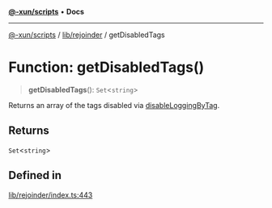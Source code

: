 [**@-xun/scripts**](../../../README.md) • **Docs**

***

[@-xun/scripts](../../../README.md) / [lib/rejoinder](../README.md) / getDisabledTags

# Function: getDisabledTags()

> **getDisabledTags**(): `Set`\<`string`\>

Returns an array of the tags disabled via [disableLoggingByTag](disableLoggingByTag.md).

## Returns

`Set`\<`string`\>

## Defined in

[lib/rejoinder/index.ts:443](https://github.com/Xunnamius/xscripts/blob/0bf89cad7426062a1d0f1ed6b9e69c1e60c734aa/lib/rejoinder/index.ts#L443)
